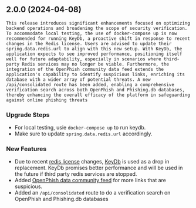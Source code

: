 ## 2.0.0 (2024-04-08)

```
This release introduces significant enhancements focused on optimizing backend operations and broadening the scope of security verification. To accommodate local testing, the use of docker-compose up is now recommended for running KeyDb, a proactive shift in response to recent changes in the Redis license. Users are advised to update their spring.data.redis.url to align with this new setup. With KeyDb, the application expects to see improved performance, positioning itself well for future adaptability, especially in scenarios where third-party Redis services may no longer be viable. Furthermore, the integration of the OpenPhish community data feed extends the application's capability to identify suspicious links, enriching its database with a wider array of potential threats. A new /api/consolidated route has been added, enabling a comprehensive verification search across both OpenPhish and Phishing.db databases, thereby enhancing the overall efficacy of the platform in safeguarding against online phishing threats
```

### Upgrade Steps

* For local testing, usie `docker-compose up` to run keydb.
* Make sure to update `spring.data.redis.url` accordingly.

### New Features

* Due to recent [redis license](https://redis.com/legal/licenses/)
  changes, [KeyDb](https://docs.keydb.dev/) is used as a drop in replacement. KeyDb promises better
  performance and will be used in the future if third party redis services are stopped.
* Added [OpenPhish data community feed](https://openphish.com/phishing_feeds.html) for more links
  that are suspicious.
* Added an `/api/consolidated` route to do a verification search on OpenPhish and Phishing.db
  databases
